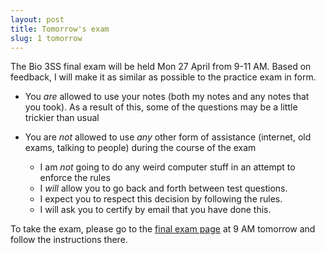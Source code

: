 ```yaml
---
layout: post
title: Tomorrow's exam
slug: 1 tomorrow
---
```


The Bio 3SS final exam will be held Mon 27 April from 9-11 AM. Based on feedback, I will make it as similar as possible to the practice exam in form. 

* You _are_ allowed to use your notes (both my notes and any notes that you took). As a result of this, some of the questions may be a little trickier than usual

* You are _not_ allowed to use _any_ other form of assistance (internet, old exams, talking to people) during the course of the exam
	* I am _not_ going to do any weird computer stuff in an attempt to enforce the rules 
	* I _will_ allow you to go back and forth between test questions.
	* I expect you to respect this decision by following the rules.
	* I will ask you to certify by email that you have done this.

To take the exam, please go to the [final exam page](/final.html) at 9 AM tomorrow and follow the instructions there.

